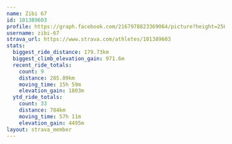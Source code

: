 ```yaml
---
name: Zibi 67
id: 101389603
profile: https://graph.facebook.com/2167978823369064/picture?height=256&width=256
username: zibi-67
strava_url: https://www.strava.com/athletes/101389603
stats:
  biggest_ride_distance: 179.73km
  biggest_climb_elevation_gain: 971.6m
  recent_ride_totals:
    count: 9
    distance: 285.89km
    moving_time: 15h 59m
    elevation_gain: 1803m
  ytd_ride_totals:
    count: 33
    distance: 784km
    moving_time: 57h 11m
    elevation_gain: 4495m
layout: strava_member
--- 
```

